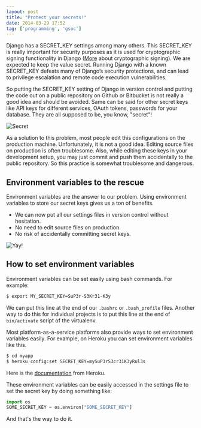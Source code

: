 ```yaml
---
layout: post
title: "Protect your secrets!"
date: 2014-03-29 17:52
tag: ['programming', 'gsoc']
---
```


Django has a SECRET\_KEY settings among many others. This SECRET\_KEY is really important for security purposes as it is used for cryptographic signing functionality in Django ([More](https://docs.djangoproject.com/en/dev/topics/signing/) about cryptographic signing). We are expected to keep the value secret. Running Django with a known SECRET_KEY defeats many of Django’s security protections, and can lead to privilege escalation and remote code execution vulnerabilities.

So putting the SECRET_KEY setting of Django in version control and putting the code out on a public repository on Github or Bitbucket is not really a good idea and should be avoided. Same can be said for other secret keys like API keys for different services, OAuth tokens, passwords for your database. They are all supposed to be, you know, "secret"!

![Secret](http://i.imgur.com/G0qc8Lr.gif)

As a solution to this problem, most people edit this configurations on the production machine. Unfortunately, it is not a good idea. Editing source files on production is often troublesome. Also, while editing these keys in your development setup, you may just commit and push them accidentally to the public repository. So this practice is somewhat troublesome and dangerous.

Environment variables to the rescue
-----------------------------------
Environment variables are the answer to our problem. Using environment variables to store our secret keys gives us a ton of benefits.

  + We can now put all our settings files in version control without hesitation.
  + No need to edit source files on production.
  + No risk of accidentally committing secret keys.

![Yay!](http://i.imgur.com/EuEKhSr.gif)

How to set environment variables
--------------------------------
Environment variables can be set easily using bash commands. For example:

``` bash
$ export MY_SECRET_KEY=SuP3r-S3Kr31-K3y
```
We can put this line at the end of our `.bashrc` or `.bash_profile` files. Another way to do this for individual projects is to put this line at the end of `bin/activate` script of the virtualenv.

Most platform-as-a-service platforms also provide ways to set environment variables easily. For example, on Heroku you can set environment variables like this.

``` bash
$ cd myapp
$ heroku config:set SECRET_KEY=mySuP3rS3cr31K3yRul3s
```
Here is the [documentation](https://devcenter.heroku.com/articles/config-vars) from Heroku.

These environment variables can be easily accessed in the settings file to set the secret key by doing something like:

```python
import os
SOME_SECRET_KEY = os.environ["SOME_SECRET_KEY"]
```

And that's the way to do it.

